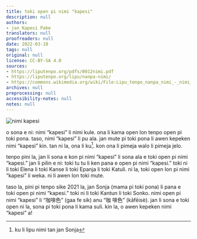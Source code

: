 ```yaml
---
title: toki open pi nimi "kapesi"
description: null
authors:
- jan Kapesi Pake
translators: null
proofreaders: null
date: 2022-03-10
tags: null
original: null
license: CC-BY-SA 4.0
sources:
- https://liputenpo.org/pdfs/0012nimi.pdf
- https://liputenpo.org/lipu/nanpa-nimi/
- https://commons.wikimedia.org/wiki/File:Lipu_tenpo_nanpa_nimi_-_nimi_kapesi.png
archives: null
preprocessing: null
accessibility-notes: null
notes: null
---
```


![nimi kapesi](https://upload.wikimedia.org/wikipedia/commons/1/1c/Lipu_tenpo_nanpa_nimi_-_nimi_kapesi.png)

o sona e ni: nimi “kapesi” li nimi kule. ona li kama open lon tenpo open pi toki pona. taso, nimi “kapesi” li pu ala. jan mute pi toki pona li awen kepeken nimi “kapesi” kin. tan ni la, ona li ku[^1]. kon ona li pimeja walo li pimeja jelo.

[^1]: ku li lipu nimi tan jan Sonja

tenpo pini la, jan li sona e kon pi nimi “kapesi” li sona ala e toki open pi nimi “kapesi.” jan li pilin e ni: toki tu tu li ken pana e open pi nimi “kapesi.” toki ni li toki Elena li toki Kanse li toki Epanja li toki Katuli. ni la, toki open lon pi nimi “kapesi” li weka. ni li awen lon toki mute.

taso la, pini pi tenpo sike 2021 la, jan Sonja (mama pi toki pona) li pana e toki open pi nimi “kapesi.” toki ni li toki Kantun li toki Sonko. nimi open pi nimi “kapesi” li “咖啡色” (gaa fe sik) anu “咖 啡色” (kāfēisè). jan li sona e toki open ni la, sona pi toki pona li kama suli. kin la, o awen kepeken nimi “kapesi” a!